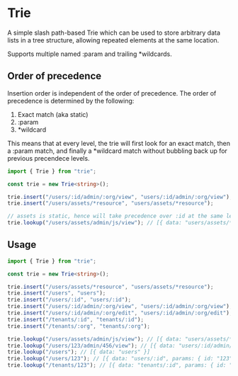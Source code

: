 # Trie

A simple slash path-based Trie which can be used to store arbitrary data lists in a tree structure, allowing repeated elements at the same location.
  
Supports multiple named :param and trailing *wildcards.

## Order of precedence

Insertion order is independent of the order of precedence. The order of precedence is determined by the following:

1. Exact match (aka static)
2. :param
3. *wildcard

This means that at every level, the trie will first look for an exact match, then a :param match, and finally a *wildcard match without bubbling back up for previous precendece levels.

```ts
import { Trie } from "trie";

const trie = new Trie<string>();

trie.insert("/users/:id/admin/:org/view", "users/:id/admin/:org/view");
trie.insert("/users/assets/*resource", "users/assets/*resource");

// assets is static, hence will take precedence over :id at the same level
trie.lookup("/users/assets/admin/js/view"); // [{ data: "users/assets/*resource", params: { resource: "admin/js/view" } }]
```

## Usage

```ts
import { Trie } from "trie";

const trie = new Trie<string>();

trie.insert("/users/assets/*resource", "users/assets/*resource");
trie.insert("/users", "users");
trie.insert("/users/:id", "users/:id");
trie.insert("/users/:id/admin/:org/view", "users/:id/admin/:org/view");
trie.insert("/users/:id/admin/:org/edit", "users/:id/admin/:org/edit");
trie.insert("/tenants/:id", "tenants/:id");
trie.insert("/tenants/:org", "tenants/:org");

trie.lookup("/users/assets/admin/js/view"); // [{ data: "users/assets/*resource", params: { resource: "admin/js/view" } }]
trie.lookup("/users/123/admin/456/view"); // [{ data: "users/:id/admin/:org/view", params: { id: "123", org: "456" } }]
trie.lookup("/users"); // [{ data: "users" }]
trie.lookup("/users/123"); // [{ data: "users/:id", params: { id: "123" } }]
trie.lookup("/tenants/123"); // [{ data: "tenants/:id", params: { id: "123" } }, { data: "tenants/:org", params: { org: "123" } }]
```
